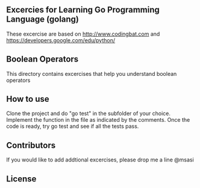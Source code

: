 ## Excercies for Learning Go Programming Language (golang)

These excercise are based on
http://www.codingbat.com and
https://developers.google.com/edu/python/


## Boolean Operators
This directory contains excercises that help you understand boolean operators

## How to use
Clone the project and do "go test" in the subfolder of your choice.
Implement the function in the file as indicated by the comments. Once the code
is ready, try go test and see if all the tests pass.


## Contributors
If you would like to add addtional excercises, please drop me a line @msasi

## License
